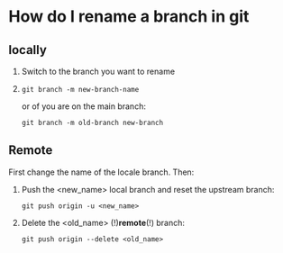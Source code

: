 # How do I rename a branch in git

## locally

1. Switch to the branch you want to rename
2. ``git branch -m new-branch-name``

	or of you are on the main branch:

	``git branch -m old-branch new-branch``

## Remote

First change the name of the locale branch. Then:

1. Push the <new_name> local branch and reset the upstream branch:

	``git push origin -u <new_name>``

2. Delete the <old_name> (!)__remote__(!) branch:

	``git push origin --delete <old_name>``

